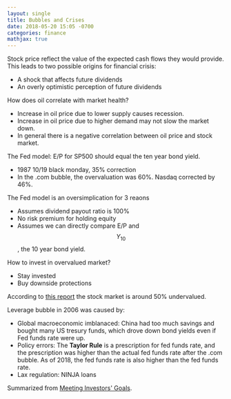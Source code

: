 ```yaml
---
layout: single
title: Bubbles and Crises
date: 2018-05-20 15:05 -0700
categories: finance
mathjax: true
---
```


Stock price reflect the value of the expected cash flows they would provide. This leads to two possible origins for financial crisis:
- A shock that affects future dividends
- An overly optimistic perception of future dividends

How does oil correlate with market health?
- Increase in oil price due to lower supply causes recession.
- Increase in oil price due to higher demand may not slow the market down.
- In general there is a negative correlation between oil price and stock market.

The Fed model: E/P for SP500 should equal the ten year bond yield.
- 1987 10/19 black monday, 35% correction
- In the .com bubble, the overvaluation was 60%. Nasdaq corrected by 46%.

The Fed model is an oversimplication for 3 reaons
- Assumes dividend payout ratio is 100%
- No risk premium for holding equity
- Assumes we can directly compare E/P and $$Y_{10}$$, the 10 year bond yield.

How to invest in overvalued market?
- Stay invested
- Buy downside protections

According to [this report](https://www.yardeni.com/pub/valuationfed.pdf) the stock market is around 50% undervalued.

Leverage bubble in 2006 was caused by:
- Global macroeconomic imblanaced: China had too much savings and bought many US tresury funds, which drove down bond yields even if Fed funds rate were up. 
- Policy errors: The **Taylor Rule** is a prescription for fed funds rate, and the prescription was higher than the actual fed funds rate after the .com bubble. As of 2018, the fed funds rate is also higher than the fed funds rate.
- Lax regulation: NINJA loans

Summarized from [Meeting Investors' Goals](https://www.coursera.org/learn/meeting-investors-goals).
